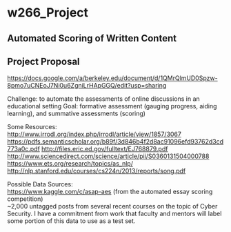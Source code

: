 # w266_Project
## Automated Scoring of Written Content

## Project Proposal
https://docs.google.com/a/berkeley.edu/document/d/1QMrQlmUD0Spzw-8pmo7uCNEoJ7Ni0u6ZgniLrHApGGQ/edit?usp=sharing

Challenge: to automate the assessments of online discussions in an educational setting
Goal: formative assessment (gauging progress, aiding learning), and summative assessments (scoring)

Some Resources:    
http://www.irrodl.org/index.php/irrodl/article/view/1857/3067
https://pdfs.semanticscholar.org/b89f/3d846b4f2d8ac91096efd93762d3cd773a0c.pdf
http://files.eric.ed.gov/fulltext/EJ768879.pdf
http://www.sciencedirect.com/science/article/pii/S0360131504000788
https://www.ets.org/research/topics/as_nlp/
http://nlp.stanford.edu/courses/cs224n/2013/reports/song.pdf

Possible Data Sources:   
https://www.kaggle.com/c/asap-aes (from the automated essay scoring competition)   
~2,000 untagged posts from several recent courses on the topic of Cyber Security. I have a commitment from work that faculty and mentors will label some portion of this data to use as a test set.
